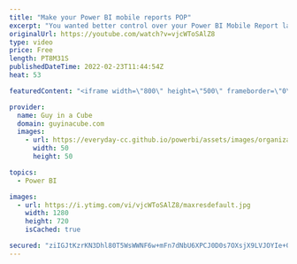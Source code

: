 ```yaml
---
title: "Make your Power BI mobile reports POP"
excerpt: "You wanted better control over your Power BI Mobile Report layouts? Look no further. Michal Heldy joins us to walk us through how to get the most out of this new enhancement in Power BI Desktop!  Connect with Michal Foster Heldy https://www.linkedin.com/in/michal-foster-heldy-70870b13/ https://twitter.com/Michal36040600"
originalUrl: https://youtube.com/watch?v=vjcWToSAlZ8
type: video
price: Free
length: PT8M31S
publishedDateTime: 2022-02-23T11:44:54Z
heat: 53

featuredContent: "<iframe width=\"800\" height=\"500\" frameborder=\"0\" src=\"https://www.youtube.com/embed/vjcWToSAlZ8\" allow=\"accelerometer; autoplay; encrypted-media; gyroscope; picture-in-picture\" allowfullscreen></iframe>"

provider:
  name: Guy in a Cube
  domain: guyinacube.com
  images:
    - url: https://everyday-cc.github.io/powerbi/assets/images/organizations/guyinacube.com-50x50.jpg
      width: 50
      height: 50

topics:
  - Power BI

images:
  - url: https://i.ytimg.com/vi/vjcWToSAlZ8/maxresdefault.jpg
    width: 1280
    height: 720
    isCached: true

secured: "ziIGJtKzrKN3Dhl80T5WsWWNF6w+mFn7dNbU6XPCJ0D0s7OXsjX9LVJOYIe+070SnDBZ9O/HEeDzKyZGDt5Xhkv3/IqMT0wPa9t1x//zEV51ekFHTH6FjDt2hj0MXseazZ0Epg2vqJfQDgasaPcaHnNi0DiCjXA+ORrAVOD50et9IoiHlr4Y1sHfE5DBzZ1wOPp0I773o0F+y22aTmTnVhGZeCUD5TLoYOMSewYgLECwsERyozCiOfGvuGdJeMjKNTSaOTLEzWw1BNbauv9+GwUykA1U8ZQZrbTnok0nelgDKlSitEQuK1wDb2Sea8cEWBoSJJX0tRWaHapv5RPXqy8mZUNatyu210Q6Cf/ShOwLKedgwHRGubjMp8/UNb3Y4Eten/ERXBpBm8S8BrK9WCD6gV43cuydMXdrQpmOpvI=;UqtP5c4Edn8Tp8GZCkmDMg=="
---
```


